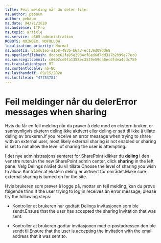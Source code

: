 ```yaml
---
title: Feil melding når du deler filer
ms.author: pebaum
author: pebaum
ms.date: 04/21/2020
ms.audience: ITPro
ms.topic: article
ms.service: o365-administration
ROBOTS: NOINDEX, NOFOLLOW
localization_priority: Normal
ms.assetid: 51ad61e5-a1b8-483b-b6a3-ec13ed09dd68
ms.openlocfilehash: dccbe62fa95e2934cf6ed6d7dd317b2b99e77ec0
ms.sourcegitcommit: c6692ce0fa1358ec3529e59ca0ecdfdea4cdc759
ms.translationtype: MT
ms.contentlocale: nb-NO
ms.lasthandoff: 09/15/2020
ms.locfileid: "47783781"
---
```

# <a name="error-messages-when-sharing"></a><span data-ttu-id="de545-102">Feil meldinger når du deler</span><span class="sxs-lookup"><span data-stu-id="de545-102">Error messages when sharing</span></span>

<span data-ttu-id="de545-103">Hvis du får en feil melding når du prøver å dele med en ekstern bruker, er sannsynligvis ekstern deling ikke aktivert eller deling er satt til ikke å tillate deling av brukeren.</span><span class="sxs-lookup"><span data-stu-id="de545-103">If you receive an error message when trying to share with an external user, most likely external sharing is not enabled or sharing is set to not allow the level of sharing the user is attempting.</span></span>
  
<span data-ttu-id="de545-104">I det nye administrasjons senteret for SharePoint klikker du **deling** i den venstre ruten.</span><span class="sxs-lookup"><span data-stu-id="de545-104">In the  new SharePoint admin center, click **sharing** in the left pane.</span></span> <span data-ttu-id="de545-105">Velg Delings nivået du vil tillate.</span><span class="sxs-lookup"><span data-stu-id="de545-105">Choose the level of sharing you wish to allow.</span></span> <span data-ttu-id="de545-106">Kontroller at ekstern deling er aktivert for området.</span><span class="sxs-lookup"><span data-stu-id="de545-106">Make sure external sharing is turned on for the site.</span></span> 
  
<span data-ttu-id="de545-107">Hvis brukeren som prøver å logge på, mottar en feil melding, kan du prøve følgende trinn:</span><span class="sxs-lookup"><span data-stu-id="de545-107">If the user trying to log in receives an error message, please try the following steps:</span></span>
  
- <span data-ttu-id="de545-108">Kontroller at brukeren har godtatt Delings invitasjonen som ble sendt.</span><span class="sxs-lookup"><span data-stu-id="de545-108">Ensure that the user has accepted the sharing invitation that was sent.</span></span>
    
- <span data-ttu-id="de545-109">Kontroller at brukeren godtar invitasjonen med e-postadressen den ble sendt til.</span><span class="sxs-lookup"><span data-stu-id="de545-109">Ensure that the user is accepting the invitation with the email address that it was sent to.</span></span>
    


